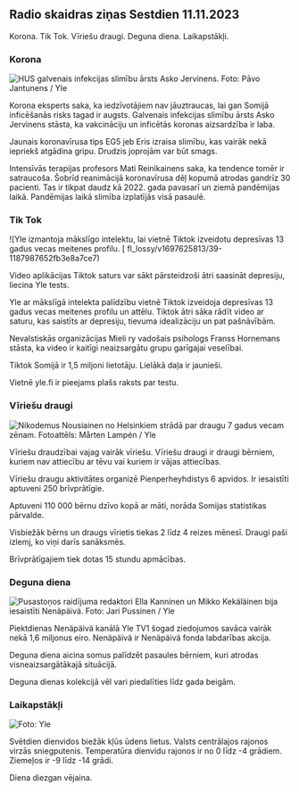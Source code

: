 ## Radio skaidras ziņas Sestdien 11.11.2023

Korona. Tik Tok. Vīriešu draugi. Deguna diena. Laikapstākļi.

### Korona

![HUS galvenais infekcijas slimību ārsts Asko Jervinens. Foto: Pāvo Jantunens / Yle](https://images.cdn.yle.fi/image/upload/c_crop,h_3027,w_5382,x_0,y_311/ar_1.7777777777777777,c_fill,g_faces,h_170./w_170.0q_auto:eco/f_auto/fl_lossy/v1699692578/39-1199235654f3bb0eba14)

Korona eksperts saka, ka iedzīvotājiem nav jāuztraucas, lai gan Somijā inficēšanās risks tagad ir augsts. Galvenais infekcijas slimību ārsts Asko Jervinens stāsta, ka vakcināciju un inficētās koronas aizsardzība ir laba.

Jaunais koronavīrusa tips EG5 jeb Eris izraisa slimību, kas vairāk nekā iepriekš atgādina gripu. Drudzis joprojām var būt smags.

Intensīvās terapijas profesors Mati Reinikainens saka, ka tendence tomēr ir satraucoša. Šobrīd reanimācijā koronavīrusa dēļ kopumā atrodas gandrīz 30 pacienti. Tas ir tikpat daudz kā 2022. gada pavasarī un ziemā pandēmijas laikā. Pandēmijas laikā slimība izplatījās visā pasaulē.

### Tik Tok

![Yle izmantoja mākslīgo intelektu, lai vietnē Tiktok izveidotu depresīvas 13 gadus vecas meitenes profilu. [ fl_lossy/v1697625813/39-1187987652fb3e8a7ce7)

Video aplikācijas Tiktok saturs var sākt pārsteidzoši ātri saasināt depresiju, liecina Yle tests.

Yle ar mākslīgā intelekta palīdzību vietnē Tiktok izveidoja depresīvas 13 gadus vecas meitenes profilu un attēlu. Tiktok ātri sāka rādīt video ar saturu, kas saistīts ar depresiju, tievuma idealizāciju un pat pašnāvībām.

Nevalstiskās organizācijas Mieli ry vadošais psihologs Franss Hornemans stāsta, ka video ir kaitīgi neaizsargātu grupu garīgajai veselībai.

Tiktok Somijā ir 1,5 miljoni lietotāju. Lielākā daļa ir jaunieši.

Vietnē yle.fi ir pieejams plašs raksts par testu.

### Vīriešu draugi

![Nikodemus Nousiainen no Helsinkiem strādā par draugu 7 gadus vecam zēnam. Fotoattēls: Mårten Lampén / Yle](https://images.cdn.yle.fi/image/upload/c_crop,h_2250,w_4000,x_0,y_150/ar_1.777777777777777,c_fill,g_faces/,h_1270/q_auto:eco/f_auto/fl_lossy/v1699361417/39-1197061654a30293868a)

Vīriešu draudzībai vajag vairāk vīriešu. Vīriešu draugi ir draugi bērniem, kuriem nav attiecību ar tēvu vai kuriem ir vājas attiecības.

Vīriešu draugu aktivitātes organizē Pienperheyhdistys 6 apvidos. Ir iesaistīti aptuveni 250 brīvprātīgie.

Aptuveni 110 000 bērnu dzīvo kopā ar māti, norāda Somijas statistikas pārvalde.

Visbiežāk bērns un draugs vīrietis tiekas 2 līdz 4 reizes mēnesī. Draugi paši izlemj, ko viņi darīs sanāksmēs.

Brīvprātīgajiem tiek dotas 15 stundu apmācības.

### Deguna diena

![Pusastoņos raidījuma redaktori Ella Kanninen un Mikko Kekäläinen bija iesaistīti Nenäpäivä. Foto: Jari Pussinen / Yle](https://images.cdn.yle.fi/image/upload/c_crop,h_3125,w_5557,x_0,y_126/ar_1.7777777777777777,c_fill,g_faces,h_170./w_prdq_auto:eco/f_auto/fl_lossy/v1699531130/39-1198130654cc7a81d6f6)

Piektdienas Nenäpäivä kanālā Yle TV1 šogad ziedojumos savāca vairāk nekā 1,6 miljonus eiro. Nenäpäivä ir Nenäpäivä fonda labdarības akcija.

Deguna diena aicina somus palīdzēt pasaules bērniem, kuri atrodas visneaizsargātākajā situācijā.

Deguna dienas kolekcijā vēl vari piedalīties līdz gada beigām.

### Laikapstākļi

![ Foto: Yle](https://images.cdn.yle.fi/image/upload/c_crop,h_1080,w_1919,x_0,y_0/ar_1.7777777777777777,c_fill,g_faces,h_675/d_prq_120.:eco/f_auto/fl_lossy/v1699717391/39-1199335654fa0f0a84d5)

Svētdien dienvidos biežāk kļūs ūdens lietus. Valsts centrālajos rajonos virzās sniegputenis. Temperatūra dienvidu rajonos ir no 0 līdz -4 grādiem. Ziemeļos ir -9 līdz -14 grādi.

Diena diezgan vējaina.